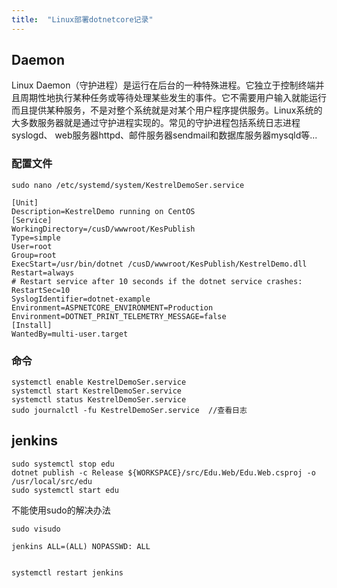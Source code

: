 ```yaml
---
title:  "Linux部署dotnetcore记录"
---
```


## Daemon

Linux Daemon（守护进程）是运行在后台的一种特殊进程。它独立于控制终端并且周期性地执行某种任务或等待处理某些发生的事件。它不需要用户输入就能运行而且提供某种服务，不是对整个系统就是对某个用户程序提供服务。Linux系统的大多数服务器就是通过守护进程实现的。常见的守护进程包括系统日志进程syslogd、 web服务器httpd、邮件服务器sendmail和数据库服务器mysqld等...

### 配置文件
```
sudo nano /etc/systemd/system/KestrelDemoSer.service
```
```
[Unit]
Description=KestrelDemo running on CentOS
[Service]
WorkingDirectory=/cusD/wwwroot/KesPublish
Type=simple
User=root
Group=root
ExecStart=/usr/bin/dotnet /cusD/wwwroot/KesPublish/KestrelDemo.dll
Restart=always
# Restart service after 10 seconds if the dotnet service crashes:
RestartSec=10
SyslogIdentifier=dotnet-example
Environment=ASPNETCORE_ENVIRONMENT=Production
Environment=DOTNET_PRINT_TELEMETRY_MESSAGE=false
[Install]
WantedBy=multi-user.target

```

### 命令
```
systemctl enable KestrelDemoSer.service
systemctl start KestrelDemoSer.service
systemctl status KestrelDemoSer.service
sudo journalctl -fu KestrelDemoSer.service  //查看日志
```

## jenkins
```
sudo systemctl stop edu
dotnet publish -c Release ${WORKSPACE}/src/Edu.Web/Edu.Web.csproj -o /usr/local/src/edu
sudo systemctl start edu
```

不能使用sudo的解决办法

```
sudo visudo

jenkins ALL=(ALL) NOPASSWD: ALL


systemctl restart jenkins

```